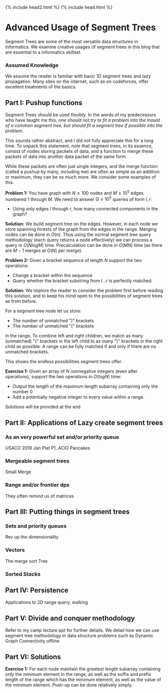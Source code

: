 {% include head2.html %}
{% include head.html %}
# Advanced Usage of Segment Trees

Segment Trees are some of the most versatile data structures in informatics. We examine creative usages of segment trees in this blog that are essential to a informatics skillset.

### Assumed Knowledge
We assume the reader is familiar with basic 1D segment trees and lazy propagation. Many sites on the internet, such as on codeforces, offer excellent treatments of the basics.

## Part I: Pushup functions
Segment Trees should be used flexibly. In the words of my predecessors who have taught me this, *one should not try to fit a problem into the mould of a common segment tree, but should fit a segment tree if possible into the problem*.

This sounds rather abstract, and I did not fully appreciate this for a long time. To unpack this statement, note that segment trees, in its essence, consist of nodes storing packets of data, and a function to merge these packets of data into another data packet of the same form.

While these packets are often just single integers, and the merge function (called a pushup by many, including me) are often as simple as an addition or maximum, they can be so much more. We consider some examples of this.

**Problem 1:** You have graph with $N \leq 100$ nodes and $M\leq 10^5$ edges numbered 1 through $M$. We need to answer $Q\leq 10^5$ queries of form $l,r$: 
 - Using only edges $l$ through $r$, how many connected components in the graph?
 
**Solution:**  We build segment tree on the edges. However, in each node we store spanning forests of the graph from the edges in the range. Merging nodes can be done in $O(n)$. Thus using the normal segment tree query methodology (each query returns a node effectively) we can process a query in $O(NlogM)$ time. Precalculation can be done in $O(MN)$ time (as there are $M-1$ merges at $O(N)$ per merge).

**Problem 2:** Given a bracket sequence of length $N$ support the two operations:
 - Change a bracket within the sequence
 - Query whether the bracket substring from $l ... r$ is perfectly matched.

**Solution:** We implore the reader to consider the problem first before reading this solution, and to keep his mind open to the possibilities of segment trees as from before. 

For a segment tree node let us store:
 - The number of unmatched ")" brackets 
 - The number of unmatched "(" brackets
 
 in the range. To combine left and right children, we match as many (unmatched) "(" brackets in the left child to as many ")" brackets in the right child as possible. A range can be fully matched if and only if there are no unmatched brackets.
 
This shows the endless possibilities segment trees offer.

**Exercise 1:** Given an array of  $N$ nonnegative integers (even after operations), support the two operations in $O(logN)$ time:
 - Output the length of the maximum length subarray containing only the number 0
 -  Add a potentially negative integer to every value within a range.

Solutions will be provided at the end
	 

## Part II: Applications of Lazy create segment trees

###  As an very powerful set and/or priority queue
USACO 2019 Jan Plat P1, ACIO Pancakes
###  Mergeable segment trees
Small Merge
### Range and/or frontier dps
They often remind us of matrices

## Part III: Putting things in segment trees

### Sets and priority queues
Rev up the dimensionality
### Vectors
The merge sort Tree

### Sorted Stacks

## Part IV: Persistence
Applications to 2D range query, walking
## Part V: Divide and conquer methodology
Refer to my camp lecture ppt for further details. We detail how we can use segment tree methodology in data structure problems such as Dynamic Graph Connectivity offline

## Part VI: Solutions
**Exercise 1:** For each node maintain the greatest length subarray containing only the minimum element in the range, as well as the suffix and prefix length of the range which has the minimum element, as well as the value of the minimum element. Push-up can be done relatively simply.
